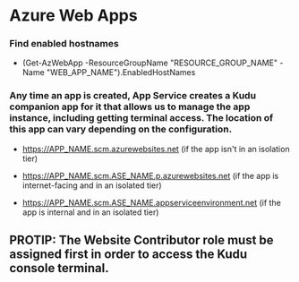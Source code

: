 # Azure Web Apps

### Find enabled hostnames

 - (Get-AzWebApp -ResourceGroupName "RESOURCE_GROUP_NAME" -Name "WEB_APP_NAME").EnabledHostNames

### Any time an app is created, App Service creates a Kudu companion app for it that allows us to manage the app instance, including getting terminal access. The location of this app can vary depending on the configuration.

 - https://APP_NAME.scm.azurewebsites.net (if the app isn't in an isolation tier)

 - https://APP_NAME.scm.ASE_NAME.p.azurewebsites.net (if the app is internet-facing and in an isolated tier)

 - https://APP_NAME.scm.ASE_NAME.appserviceenvironment.net (if the app is internal and in an isolated tier)

## PROTIP: The Website Contributor role must be assigned first in order to access the Kudu console terminal.

